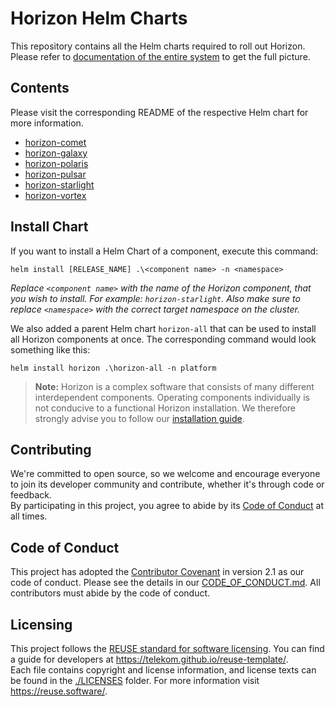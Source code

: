 <!--
Copyright 2024 Deutsche Telekom IT GmbH

SPDX-License-Identifier: Apache-2.0
-->

# Horizon Helm Charts

This repository contains all the Helm charts required to roll out Horizon. Please refer to [documentation of the entire system](https://github.com/telekom/pubsub-horizon) to get the full picture.

## Contents

Please visit the corresponding README of the respective Helm chart for more information.

* [horizon-comet](./horizon-comet/README.md)
* [horizon-galaxy](./horizon-galaxy/README.md)
* [horizon-polaris](./horizon-polaris/README.md)
* [horizon-pulsar](./horizon-pulsar/README.md)
* [horizon-starlight](./horizon-starlight/README.md)
* [horizon-vortex](./horizon-vortex/README.md)

## Install Chart

If you want to install a Helm Chart of a component, execute this command:

```shell
helm install [RELEASE_NAME] .\<component name> -n <namespace>
```
*Replace `<component name>` with the name of the Horizon component, that you wish to install. For example: `horizon-starlight`. Also make sure to replace `<namespace>` with the correct target namespace on the cluster.* 

We also added a parent Helm chart `horizon-all` that can be used to install all Horizon components at once. The corresponding command would look something like this:

```shell
helm install horizon .\horizon-all -n platform
```

> **Note:** Horizon is a complex software that consists of many different interdependent components. Operating components individually is not conducive to a functional Horizon installation.
We therefore strongly advise you to follow our [installation guide](https://github.com/telekom/pubsub-horizon/blob/main/docs/installation.md).

## Contributing

We're committed to open source, so we welcome and encourage everyone to join its developer community and contribute, whether it's through code or feedback.  
By participating in this project, you agree to abide by its [Code of Conduct](./CODE_OF_CONDUCT.md) at all times.


## Code of Conduct

This project has adopted the [Contributor Covenant](https://www.contributor-covenant.org/) in version 2.1 as our code of conduct. Please see the details in our [CODE_OF_CONDUCT.md](CODE_OF_CONDUCT.md). All contributors must abide by the code of conduct.

## Licensing

This project follows the [REUSE standard for software licensing](https://reuse.software/). You can find a guide for developers at https://telekom.github.io/reuse-template/.   
Each file contains copyright and license information, and license texts can be found in the [./LICENSES](./LICENSES) folder. For more information visit https://reuse.software/.
